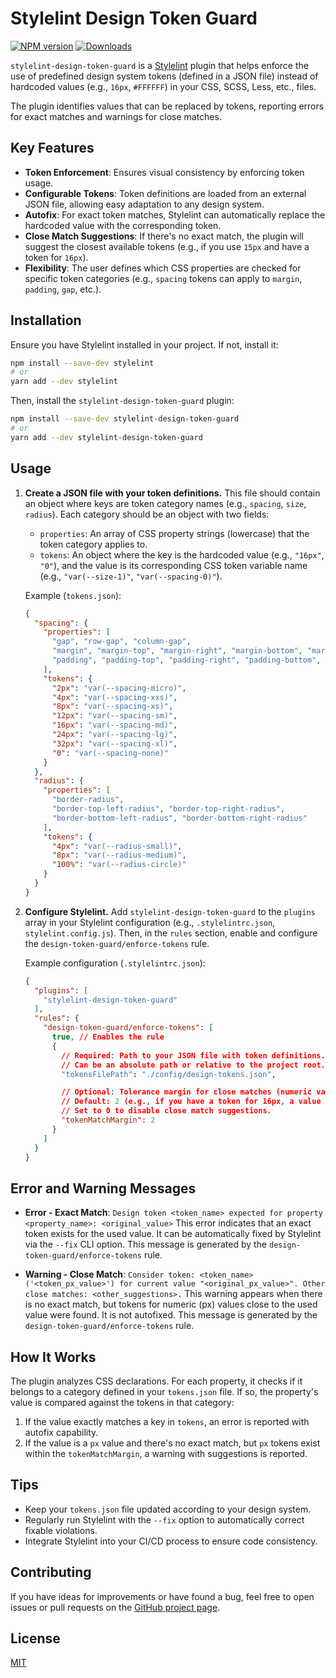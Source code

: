 # Stylelint Design Token Guard

[![NPM version][npm-image]][npm-url]
[![Downloads][downloads-image]][downloads-url]

`stylelint-design-token-guard` is a [Stylelint](https://stylelint.io/) plugin that helps enforce the use of predefined design system tokens (defined in a JSON file) instead of hardcoded values (e.g., `16px`, `#FFFFFF`) in your CSS, SCSS, Less, etc., files.

The plugin identifies values that can be replaced by tokens, reporting errors for exact matches and warnings for close matches.

## Key Features

*   **Token Enforcement**: Ensures visual consistency by enforcing token usage.
*   **Configurable Tokens**: Token definitions are loaded from an external JSON file, allowing easy adaptation to any design system.
*   **Autofix**: For exact token matches, Stylelint can automatically replace the hardcoded value with the corresponding token.
*   **Close Match Suggestions**: If there's no exact match, the plugin will suggest the closest available tokens (e.g., if you use `15px` and have a token for `16px`).
*   **Flexibility**: The user defines which CSS properties are checked for specific token categories (e.g., `spacing` tokens can apply to `margin`, `padding`, `gap`, etc.).

## Installation

Ensure you have Stylelint installed in your project. If not, install it:
```bash
npm install --save-dev stylelint
# or
yarn add --dev stylelint
```

Then, install the `stylelint-design-token-guard` plugin:
```bash
npm install --save-dev stylelint-design-token-guard
# or
yarn add --dev stylelint-design-token-guard
```

## Usage

1.  **Create a JSON file with your token definitions.**
    This file should contain an object where keys are token category names (e.g., `spacing`, `size`, `radius`). Each category should be an object with two fields:
    *   `properties`: An array of CSS property strings (lowercase) that the token category applies to.
    *   `tokens`: An object where the key is the hardcoded value (e.g., `"16px"`, `"0"`), and the value is its corresponding CSS token variable name (e.g., `"var(--size-1)"`, `"var(--spacing-0)"`).

    Example (`tokens.json`):
    ```json
    {
      "spacing": {
        "properties": [
          "gap", "row-gap", "column-gap",
          "margin", "margin-top", "margin-right", "margin-bottom", "margin-left",
          "padding", "padding-top", "padding-right", "padding-bottom", "padding-left"
        ],
        "tokens": {
          "2px": "var(--spacing-micro)",
          "4px": "var(--spacing-xxs)",
          "8px": "var(--spacing-xs)",
          "12px": "var(--spacing-sm)",
          "16px": "var(--spacing-md)",
          "24px": "var(--spacing-lg)",
          "32px": "var(--spacing-xl)",
          "0": "var(--spacing-none)"
        }
      },
      "radius": {
        "properties": [
          "border-radius",
          "border-top-left-radius", "border-top-right-radius",
          "border-bottom-left-radius", "border-bottom-right-radius"
        ],
        "tokens": {
          "4px": "var(--radius-small)",
          "8px": "var(--radius-medium)",
          "100%": "var(--radius-circle)"
        }
      }
    }
    ```

2.  **Configure Stylelint.**
    Add `stylelint-design-token-guard` to the `plugins` array in your Stylelint configuration (e.g., `.stylelintrc.json`, `stylelint.config.js`). Then, in the `rules` section, enable and configure the `design-token-guard/enforce-tokens` rule.

    Example configuration (`.stylelintrc.json`):
    ```json
    {
      "plugins": [
        "stylelint-design-token-guard"
      ],
      "rules": {
        "design-token-guard/enforce-tokens": [
          true, // Enables the rule
          {
            // Required: Path to your JSON file with token definitions.
            // Can be an absolute path or relative to the project root.
            "tokensFilePath": "./config/design-tokens.json",

            // Optional: Tolerance margin for close matches (numeric values for px).
            // Default: 2 (e.g., if you have a token for 16px, a value of 14px or 18px will be suggested).
            // Set to 0 to disable close match suggestions.
            "tokenMatchMargin": 2
          }
        ]
      }
    }
    ```

## Error and Warning Messages

*   **Error - Exact Match**:
    `Design token <token_name> expected for property <property_name>: <original_value>`
    This error indicates that an exact token exists for the used value. It can be automatically fixed by Stylelint via the `--fix` CLI option. This message is generated by the `design-token-guard/enforce-tokens` rule.

*   **Warning - Close Match**:
    `Consider token: <token_name> ('<token_px_value>') for current value "<original_px_value>". Other close matches: <other_suggestions>.`
    This warning appears when there is no exact match, but tokens for numeric (px) values close to the used value were found. It is not autofixed. This message is generated by the `design-token-guard/enforce-tokens` rule.

## How It Works

The plugin analyzes CSS declarations. For each property, it checks if it belongs to a category defined in your `tokens.json` file. If so, the property's value is compared against the tokens in that category:
1.  If the value exactly matches a key in `tokens`, an error is reported with autofix capability.
2.  If the value is a `px` value and there's no exact match, but `px` tokens exist within the `tokenMatchMargin`, a warning with suggestions is reported.

## Tips

*   Keep your `tokens.json` file updated according to your design system.
*   Regularly run Stylelint with the `--fix` option to automatically correct fixable violations.
*   Integrate Stylelint into your CI/CD process to ensure code consistency.

## Contributing

If you have ideas for improvements or have found a bug, feel free to open issues or pull requests on the [GitHub project page](https://github.com/pslowikowski-t/stylelint-design-token-guard).

## License

[MIT](LICENSE)

[npm-image]: https://img.shields.io/npm/v/stylelint-design-token-guard.svg
[npm-url]: https://npmjs.org/package/stylelint-design-token-guard
[downloads-image]: https://img.shields.io/npm/dm/stylelint-design-token-guard.svg
[downloads-url]: https://npmjs.org/package/stylelint-design-token-guard 